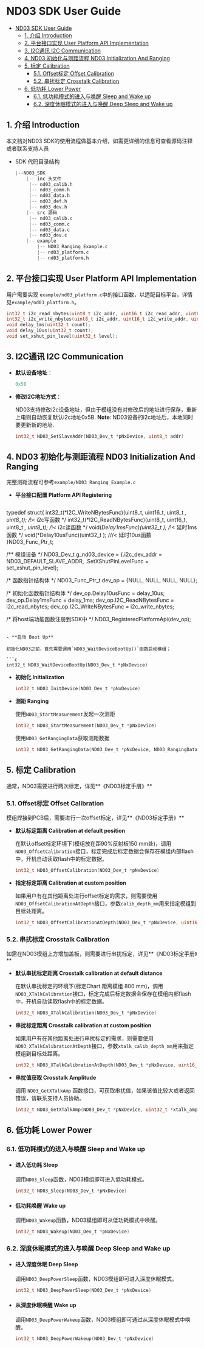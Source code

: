# ND03 SDK User Guide 

- [ND03 SDK User Guide](#nd03-sdk-user-guide)
  - [1. 介绍 Introduction](#1-介绍-introduction)
  - [2. 平台接口实现 User Platform API Implementation](#2-平台接口实现-user-platform-api-implementation)
  - [3. I2C通讯 I2C Communication](#3-i2c通讯-i2c-communication)
  - [4. ND03 初始化与测距流程 ND03 Initialization And Ranging](#4-nd03-初始化与测距流程-nd03-initialization-and-ranging)
  - [5. 标定 Calibration](#5-标定-calibration)
    - [5.1. Offset标定 Offset Calibration](#51-offset标定-offset-calibration)
    - [5.2. 串扰标定 Crosstalk Calibration](#52-串扰标定-crosstalk-calibration)
  - [6. 低功耗 Lower Power](#6-低功耗-lower-power)
    - [6.1. 低功耗模式的进入与唤醒 Sleep and Wake up](#61-低功耗模式的进入与唤醒-sleep-and-wake-up)
    - [6.2. 深度休眠模式的进入与唤醒 Deep Sleep and Wake up](#62-深度休眠模式的进入与唤醒-deep-sleep-and-wake-up)
    
    

## 1. 介绍 Introduction

本文档对ND03 SDK的使用流程做基本介绍，如需更详细的信息可查看源码注释或者联系支持人员

- SDK 代码目录结构

    ```python
    |--ND03_SDK
        |-- inc 头文件
         |-- nd03_calib.h
         |-- nd03_comm.h
         |-- nd03_data.h
         |-- nd03_def.h
         |-- nd03_dev.h
        |-- src 源码
         |-- nd03_calib.c
         |-- nd03_comm.c
         |-- nd03_data.c
         |-- nd03_dev.c
        |-- example
            |-- ND03_Ranging_Example.c
            |-- nd03_platform.c
            |-- nd03_platform.h  
    ```



## 2. 平台接口实现 User Platform API Implementation

用户需要实现 ```example/nd03_platform.c```中的接口函数，以适配目标平台，详情见```example/nd03_platform.h```。

```c
int32_t i2c_read_nbytes(uint8_t i2c_addr, uint16_t i2c_read_addr, uint8_t *i2c_read_data, uint8_t len);
int32_t i2c_write_nbytes(uint8_t i2c_addr, uint16_t i2c_write_addr, uint8_t *i2c_write_data, uint8_t len);
void delay_1ms(uint32_t count);
void delay_10us(uint32_t count);
void set_xshut_pin_level(uint32_t level);
```



## 3. I2C通讯 I2C Communication

- **默认设备地址**：

    ```c
    0x5B
    ```

- **修改I2C地址方式**：

  ND03支持修改i2c设备地址，但由于模组没有对修改后的地址进行保存，重新上电则自动恢复默认i2c地址0x5B.
  **Note**: ND03设备的i2c地址后，本地同时要更新新的地址.

    ```c
    int32_t ND03_SetSlaveAddr(ND03_Dev_t *pNxDevice, uint8_t addr)
    ```



## 4. ND03 初始化与测距流程 ND03 Initialization And Ranging

完整测距流程可参考```example/ND03_Ranging_Example.c```

- **平台接口配置 Platform API Registering**

  ```c
typedef struct{
  int32_t(*I2C_WriteNBytesFunc)(uint8_t, uint16_t, uint8_t *, uint8_t); /*!< i2c写函数 */
int32_t(*I2C_ReadNBytesFunc)(uint8_t, uint16_t, uint8_t *, uint8_t); /*!< i2c读函数 */
  void(*Delay1msFunc)(uint32_t );   /*!< 延时1ms函数 */
  void(*Delay10usFunc)(uint32_t );  ///< 延时10us函数
  }ND03_Func_Ptr_t;
  
  /** 模组设备 */
  ND03_Dev_t g_nd03_device = {.i2c_dev_addr = ND03_DEFAULT_SLAVE_ADDR, .SetXShutPinLevelFunc = set_xshut_pin_level};
  
  /* 函数指针结构体 */
  ND03_Func_Ptr_t dev_op = {NULL, NULL, NULL, NULL}; 
  
  /* 初始化函数指针结构体 */
  dev_op.Delay10usFunc = delay_10us;
  dev_op.Delay1msFunc = delay_1ms;
  dev_op.I2C_ReadNBytesFunc = i2c_read_nbytes;
  dev_op.I2C_WriteNBytesFunc = i2c_write_nbytes;
  
  /* 将host端功能函数注册到SDK中 */
  ND03_RegisteredPlatformApi(dev_op);
  ```

- **启动 Boot Up**

  初始化ND03之前，首先需要调用`ND03_WaitDeviceBootUp()`函数启动模组；

  ```c
  int32_t ND03_WaitDeviceBootUp(ND03_Dev_t *pNxDevice)
  ```
  
- **初始化 Initialization**

    ```c
    int32_t ND03_InitDevice(ND03_Dev_t *pNxDevice)
    ```

- **测距 Ranging**

  使用`ND03_StartMeasurement`发起一次测距

  ```c
  int32_t ND03_StartMeasurement(ND03_Dev_t *pNxDevice)
  ```

  使用`ND03_GetRangingData`获取测距数据

  ```c
  int32_t ND03_GetRangingData(ND03_Dev_t *pNxDevice, ND03_RangingData_t *pData)
  ```

  

## 5. 标定 Calibration

通常，ND03需要进行两次标定，详见**《ND03标定手册》**

### 5.1. Offset标定 Offset Calibration 

模组焊接到PCB后，需要进行一次offset标定，详见**《ND03标定手册》**

- **默认标定距离 Calibration at default position**

  在默认offset标定环境下(模组放在距90%反射板150 mm处)，调用`ND03_OffsetCalibration`接口，标定完成后标定数据会保存在模组内部flash中，开机自动读取flash中的标定数据。

  ```c
  int32_t ND03_OffsetCalibration(ND03_Dev_t *pNxDevice)
  ```

* **指定标定距离 Calibration at custom position**

  如果用户有在其他距离处进行offset标定的需求，则需要使用`ND03_OffsetCalibrationAtDepth`接口，参数`calib_depth_mm`用来指定模组到目标处距离。

  ```c
  int32_t ND03_OffsetCalibrationAtDepth(ND03_Dev_t *pNxDevice, uint16_t calib_depth_mm)
  ```

### 5.2. 串扰标定 Crosstalk Calibration 

如需在ND03模组上方增加盖板，则需要进行串扰标定，详见**《ND03标定手册》**

- **默认串扰标定距离 Crosstalk calibration at default distance** 

	在默认串扰标定的环境下(标定Chart 距离模组 800 mm)，调用`ND03_XTalkCalibration`接口，标定完成后标定数据会保存在模组内部flash中，开机自动读取flash中的标定数据。

    ```c
    int32_t ND03_XTalkCalibration(ND03_Dev_t *pNxDevice)
    ```

- **串扰标定距离 Crosstalk calibration at custom position**

	如果用户有在其他距离处进行串扰标定的需求，则需要使用`ND03_XTalkCalibrationAtDepth`接口，参数`xtalk_calib_depth_mm`用来指定模组到目标处距离。

    ```c
    int32_t ND03_XTalkCalibrationAtDepth(ND03_Dev_t *pNxDevice, uint16_t xtalk_calib_depth_mm)
    ```

- **串扰值获取 Crosstalk Amplitude** 

	调用 `ND03_GetXTalkAmp` 函数接口，可获取串扰值，如果该值比较大或者返回错误，请联系支持人员协助。

    ```c
    int32_t ND03_GetXTalkAmp(ND03_Dev_t *pNxDevice, uint32_t *xtalk_amp)
    ```



## 6. 低功耗 Lower Power

### 6.1. 低功耗模式的进入与唤醒 Sleep and Wake up 

- #### 进入低功耗 Sleep

  调用`ND03_Sleep`函数，ND03模组即可进入低功耗模式。

  ```c
  int32_t ND03_Sleep(ND03_Dev_t *pNxDevice)
  ```

- #### 低功耗唤醒 Wake up

  调用`ND03_Wakeup`函数，ND03模组即可从低功耗模式中唤醒。

  ```c
  int32_t ND03_Wakeup(ND03_Dev_t *pNxDevice)
  ```

### 6.2. 深度休眠模式的进入与唤醒 Deep Sleep and Wake up 

- #### 进入深度休眠 Deep Sleep

  调用`ND03_DeepPowerSleep`函数，ND03模组即可进入深度休眠模式。

  ```c
  int32_t ND03_DeepPowerSleep(ND03_Dev_t *pNxDevice)
  ```

- #### 从深度休眠唤醒 Wake up

  调用`ND03_DeepPowerWakeup`函数，ND03模组即可通过从深度休眠模式中唤醒。

  ```c
  int32_t ND03_DeepPowerWakeup(ND03_Dev_t *pNxDevice)
  ```
